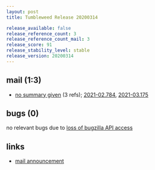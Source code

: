 ```yaml
---
layout: post
title: Tumbleweed Release 20200314

release_available: false
release_reference_count: 3
release_reference_count_mail: 3
release_score: 91
release_stability_level: stable
release_version: 20200314
---
```


## mail (1:3)

- [no summary given](https://github.com/boombatower/tumbleweed-review/issues/10) (3 refs); [2021-02.784](https://github.com/boombatower/tumbleweed-review/issues/10), [2021-03.175](https://github.com/boombatower/tumbleweed-review/issues/10)

## bugs (0)

<!--more-->

no relevant bugs due to [loss of bugzilla API access](https://bugzilla.opensuse.org/show_bug.cgi?id=1157722)



## links

- [mail announcement](https://github.com/boombatower/tumbleweed-review/issues/10)
